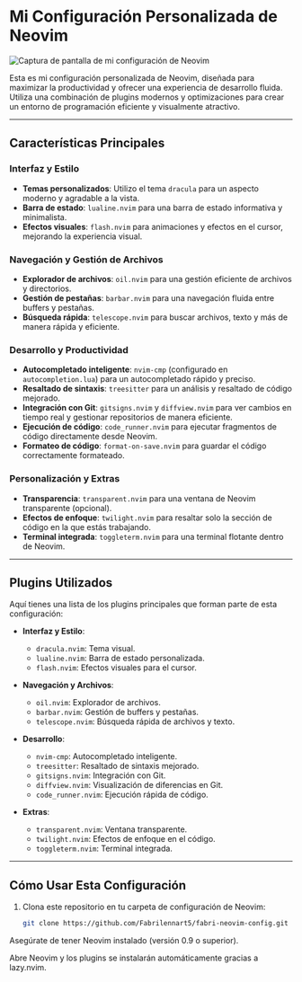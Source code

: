 # Mi Configuración Personalizada de Neovim

![Captura de pantalla de mi configuración de Neovim](https://pbs.twimg.com/media/Gj7MJ2qXMAA_VEJ?format=jpg&name=large)

Esta es mi configuración personalizada de Neovim, diseñada para maximizar la productividad y ofrecer una experiencia de desarrollo fluida. Utiliza una combinación de plugins modernos y optimizaciones para crear un entorno de programación eficiente y visualmente atractivo.

---

## Características Principales

### Interfaz y Estilo
- **Temas personalizados**: Utilizo el tema `dracula` para un aspecto moderno y agradable a la vista.
- **Barra de estado**: `lualine.nvim` para una barra de estado informativa y minimalista.
- **Efectos visuales**: `flash.nvim` para animaciones y efectos en el cursor, mejorando la experiencia visual.

### Navegación y Gestión de Archivos
- **Explorador de archivos**: `oil.nvim` para una gestión eficiente de archivos y directorios.
- **Gestión de pestañas**: `barbar.nvim` para una navegación fluida entre buffers y pestañas.
- **Búsqueda rápida**: `telescope.nvim` para buscar archivos, texto y más de manera rápida y eficiente.

### Desarrollo y Productividad
- **Autocompletado inteligente**: `nvim-cmp` (configurado en `autocompletion.lua`) para un autocompletado rápido y preciso.
- **Resaltado de sintaxis**: `treesitter` para un análisis y resaltado de código mejorado.
- **Integración con Git**: `gitsigns.nvim` y `diffview.nvim` para ver cambios en tiempo real y gestionar repositorios de manera eficiente.
- **Ejecución de código**: `code_runner.nvim` para ejecutar fragmentos de código directamente desde Neovim.
- **Formateo de código**: `format-on-save.nvim` para guardar el código correctamente formateado.


### Personalización y Extras
- **Transparencia**: `transparent.nvim` para una ventana de Neovim transparente (opcional).
- **Efectos de enfoque**: `twilight.nvim` para resaltar solo la sección de código en la que estás trabajando.
- **Terminal integrada**: `toggleterm.nvim` para una terminal flotante dentro de Neovim.

---

## Plugins Utilizados

Aquí tienes una lista de los plugins principales que forman parte de esta configuración:

- **Interfaz y Estilo**:
  - `dracula.nvim`: Tema visual.
  - `lualine.nvim`: Barra de estado personalizada.
  - `flash.nvim`: Efectos visuales para el cursor.

- **Navegación y Archivos**:
  - `oil.nvim`: Explorador de archivos.
  - `barbar.nvim`: Gestión de buffers y pestañas.
  - `telescope.nvim`: Búsqueda rápida de archivos y texto.

- **Desarrollo**:
  - `nvim-cmp`: Autocompletado inteligente.
  - `treesitter`: Resaltado de sintaxis mejorado.
  - `gitsigns.nvim`: Integración con Git.
  - `diffview.nvim`: Visualización de diferencias en Git.
  - `code_runner.nvim`: Ejecución rápida de código.

- **Extras**:
  - `transparent.nvim`: Ventana transparente.
  - `twilight.nvim`: Efectos de enfoque en el código.
  - `toggleterm.nvim`: Terminal integrada.

---

## Cómo Usar Esta Configuración

1. Clona este repositorio en tu carpeta de configuración de Neovim:
   ```bash
   git clone https://github.com/Fabrilennart5/fabri-neovim-config.git ~/.config/nvim
Asegúrate de tener Neovim instalado (versión 0.9 o superior).

Abre Neovim y los plugins se instalarán automáticamente gracias a lazy.nvim.
